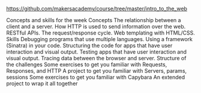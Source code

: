 https://github.com/makersacademy/course/tree/master/intro_to_the_web

Concepts and skills for the week
Concepts
The relationship between a client and a server.
How HTTP is used to send information over the web.
RESTful APIs.
The request/response cycle.
Web templating with HTML/CSS.
Skills
Debugging programs that use multiple languages.
Using a framework (Sinatra) in your code.
Structuring the code for apps that have user interaction and visual output.
Testing apps that have user interaction and visual output.
Tracing data between the browser and server.
Structure of the challenges
Some exercises to get you familiar with Requests, Responses, and HTTP
A project to get you familiar with Servers, params, sessions
Some exercises to get you familiar with Capybara
An extended project to wrap it all together
